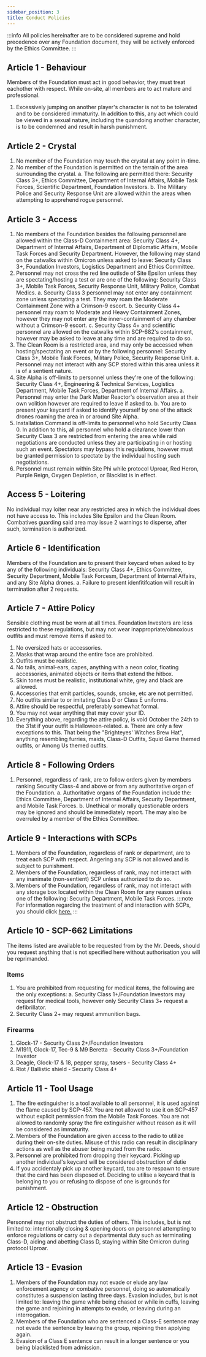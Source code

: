 ```yaml
---
sidebar_position: 3
title: Conduct Policies
---
```


:::info
All policies hereinafter are to be considered supreme and hold precedence over any Foundation document, they will be actively enforced by the Ethics Committee.
:::

## Article 1 - Behaviour
Members of the Foundation must act in good behavior, they must treat eachother with respect. While on-site, all members are to act mature and professional.
 1. Excessively jumping on another player's character is not to be tolerated and to be considered immaturity. In addition to this, any act which could be viewed in a sexual nature, including the quandoing another character, is to be condemned and result in harsh punishment.

## Article 2 - Crystal
 1. No member of the Foundation may touch the crystal at any point in-time. 
 2. No member of the Foundation is permitted on the terrain of the area surrounding the crystal.
  a. The following are permitted there: Security Class 3+, Ethics Committee, Department of Internal Affairs, Mobile Task Forces, Scientific Department, Foundation Investors. 
  b. The Military Police and Security Response Unit are allowed within the areas when attempting to apprehend rogue personnel.

## Article 3 - Access
 1. No members of the Foundation besides the following personnel are allowed within the Class-D Containment area: Security Class 4+, Department of Internal Affairs, Department of Diplomatic Affairs, Mobile Task Forces and Security Department. However, the following may stand on the catwalks within Omicron unless asked to leave: Security Class 3+, Foundation Investors, Logistics Department and Ethics Committee.
 2. Personnel may not cross the red line outisde of Site Epsilon unless they are spectating/hosting a test or are one of the following: Security Class 3+, Mobile Task Forces, Security Response Unit, Military Police, Combat Medics.
  a. Security Class 3 personnel may not enter any containment zone unless spectating a test. They may roam the Moderate Containment Zone with a Crimson-9 escort.
  b. Security Class 4+ personnel may roam to Moderate and Heavy Containment Zones, however they may not enter any the inner-containment of any chamber without a Crimson-9 escort.
  c. Security Class 4+ and scientific personnel are allowed on the catwalks within SCP-682's containment, however may be asked to leave at any time and are required to do so.
 3. The Clean Room is a restricted area, and may only be accessed when hosting/spectating an event or by the following personnel: Security Class 3+, Mobile Task Forces, Military Police, Security Response Unit.
  a. Personnel may not interact with any SCP stored within this area unless it is of a sentient nature.
 4. Site Alpha is off-limits to personnel unless they're one of the following: Security Class 4+, Engineering & Technical Services, Logistics Department, Mobile Task Forces, Department of Internal Affairs.
  a. Personnel may enter the Dark Matter Reactor's observation area at their own volition however are required to leave if asked to.
  b. You are to present your keycard if asked to identify yourself by one of the attack drones roaming the area in or around Site Alpha.
 5. Installation Command is off-limits to personnel who hold Security Class 0. In addition to this, all personnel who hold a clearance lower than Security Class 3 are restricted from entering the area while raid negotiations are conducted unless they are participating in or hosting such an event. Spectators may bypass this regulations, however must be granted permission to spectate by the individual hosting such negotiations.
 6. Personnel must remain within Site Phi while protocol Uproar, Red Heron, Purple Reign, Oxygen Depletion, or Blacklist is in effect.

## Access 5 - Loitering
No individual may loiter near any restricted area in which the individual does not have access to. This includes Site Epsilon and the Clean Room. Combatives guarding said area may issue 2 warnings to disperse, after such, termination is authorized.

## Article 6 - Identification
Members of the Foundation are to present their keycard when asked to by any of the following individuals: Security Class 4+, Ethics Committee, Security Department, Mobile Task Forcesm, Department of Internal Affairs, and any Site Alpha drones.
 a. Failure to present idenfitifcation will result in termination after 2 requests.

## Article 7 - Attire Policy
Sensible clothing must be worn at all times. Foundation Investors are less restricted to these regulations, but may not wear inappropriate/obnoxious outfits and must remove items if asked to.
 1. No oversized hats or accessories.
 2. Masks that wrap around the entire face are prohibited.
 3. Outfits must be realistic.
 4. No tails, animal-ears, capes, anything with a neon color, floating accessories, animated objects or items that extend the hitbox. 
 5. Skin tones must be realistic, institutional white, grey and black are allowed.
 6. Accessories that emit particles, sounds, smoke, etc are not permitted.
 7. No outfits similar to or imitating Class D or Class E uniforms.
 8. Attire should be respectful, preferably somewhat formal.
 9. You may not wear anything that may cover your ID. 
 10. Everything above, regarding the attire policy, is void October the 24th to the 31st if your outfit is Halloween-related.
  a. There are only a few exceptions to this. That being the "Brighteyes' Witches Brew Hat", anything resembling furries, maids, Class-D Outfits, Squid Game themed outfits, or Among Us themed outfits.

## Article 8 - Following Orders
 1. Personnel, regardless of rank, are to follow orders given by members ranking Security Class-4 and above or from any authoritative organ of the Foundation.
  a. Authoritative organs of the Foundation include the: Ethics Committee, Department of Internal Affairs, Security Department, and Mobile Task Forces. 
  b. Unethical or morally questionable orders may be ignored and should be immediately report. The may also be overruled by a member of the Ethics Committee.

## Article 9 - Interactions with SCPs
 1. Members of the Foundation, regardless of rank or department, are to treat each SCP with respect. Angering any SCP is not allowed and is subject to punishment.
 2. Members of the Foundation, regardless of rank, may not interact with any inanimate (non-sentient) SCP unless authorized to do so.
 3. Members of the Foundation, regardless of rank, may not interact with any storage box located within the Clean Room for any reason unless one of the following: Security Department, Mobile Task Forces.
 :::note
 For information regarding the treatment of and interaction with SCPs, you should click [here.](https://docs.google.com/document/d/1_VriOagb-E38gn2jdiDFnltxZpRV1yklfWDW0Jdw-CQ/edit?usp=sharing)
 :::

## Article 10 - SCP-662 Limitations
The items listed are available to be requested from by the Mr. Deeds, should you request anything that is not specified here without authorisation you will be reprimanded.
 ### Items
  1. You are prohibited from requesting for medical items, the following are the only exceptions:
   a. Security Class 1+/Foundation Investors may request for medical tools, however only Security Class 3+ request a defibrillator.
  2. Security Class 2+ may request ammunition bags.
 ### Firearms
  1. Glock-17 - Security Class 2+/Foundation Investors
  2. M1911, Glock-17, Tec-9 & M9 Beretta - Security Class 3+/Foundation Investor
  3. Deagle, Glock-17 & 18, pepper spray, tasers - Security Class 4+
  5. Riot / Ballistic shield - Security Class 4+

## Article 11 - Tool Usage
 1. The fire extinguisher is a tool available to all personnel, it is used against the flame caused by SCP-457. You are not allowed to use it on SCP-457 without explicit permission from the Mobile Task Forces. You are not allowed to randomly spray the fire extinguisher without reason as it will be considered as immaturity.
 2. Members of the Foundation are given access to the radio to utilize during their on-site duties. Misuse of this radio can result in disciplinary actions as well as the abuser being muted from the radio.
 3. Personnel are prohibited from dropping their keycard. Picking up another individual's keycard will be considered obstruction of dutie
 4. If you accidentaly pick up another keycard, tou are to respawn to ensure that the card has been disposed of. Deciding to utilise a keycard that is belonging to you or refusing to dispose of one is grounds for punishment.

## Article 12 - Obstruction
Personnel may not obstruct the duties of others. This includes, but is not limited to: intentionally closing & opening doors on personnel attempting to enforce regulations or carry out a departmental duty such as terminating Class-D, aiding and abetting Class D, staying within Site Omicron during protocol Uproar.

## Article 13 - Evasion
 1. Members of the Foundation may not evade or elude any law enforcement agency or combative personnel, doing so automatically constitutes a suspension lasting three days. Evasion includes, but is not limited to: leaving the game while being chased or while in cuffs, leaving the game and rejoining in attempts to evade, or leaving during an interrogation.
 2. Members of the Foundation who are sentenced a Class-E sentence may not evade the sentence by leaving the group, rejoining then applying again.
 3. Evasion of a Class E sentence can result in a longer sentence or you being blacklisted from admission.